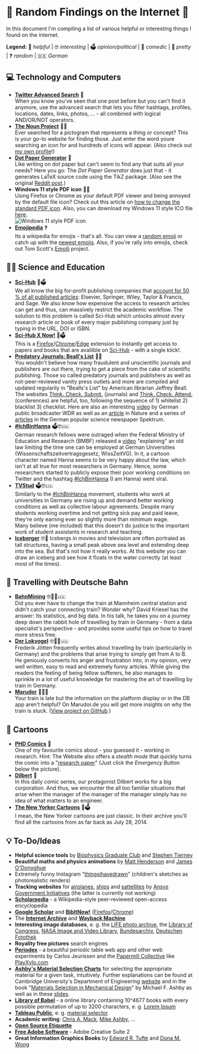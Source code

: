 # 🎊 Random Findings on the Internet 🎊
In this document I'm compiling a list of various helpful or interesting things I found on the internet.

**Legend:** 🔧 _helpful_ | 🤓 _interesting_ | 🗳 _opinion/political_ | 🤣 _comedic_ | 🌷 _pretty_ | ❓ _random_ | 🇩🇪 _German_

## 💻 Technology and Computers
- [**Twitter Advanced Search**](https://developer.twitter.com/en/docs/twitter-api/v1/rules-and-filtering/search-operators) 🔧  
  When you know you've seen that one post before but you can't find it anymore, use the advanced search that lets you filter hashtags, profiles, locations, dates, links, photos, ... - all combined with logical AND/OR/NOT operators.
- [**The Noun Project**](https://thenounproject.com/) 🔧🌷  
  Ever searched for a pictogram that represents a thing or concept? This is your go-to website for finding those.
  Just enter the word youre searching an icon for and hundreds of icons will appear.
  (Also check out [my own profile](https://thenounproject.com/johannes-foto/)!)
- [**Dot Paper Generator**](http://sethest.dx.am/dot-paper-generator/) 🔧  
  Like writing on dot paper but can't seem to find any that suits all your needs?
  Here you go: The _Dot Paper Generator_ does just that - it generates LaTeX source code using the TikZ package.
  (Also see the original [Reddit post](https://www.reddit.com/r/fountainpens/comments/500n51/dot_paper_generator/).)
- **Windows 11 style PDF icon** 🔧🌷  
  Using Firefox or Chrome as your default PDF viewer and being annoyed by the default file icon?
  Check out this article on [how to change the standard PDF icon](https://www.winhelponline.com/blog/set-custom-icon-pdf-files-firefox-default-pdf-viewer/).
  Also, you can download my Windows 11 style ICO file [here](https://drive.google.com/drive/folders/1M0DKC9jzVYE_8uIAW32szgGXI69m_Sqk?usp=sharing).  
  ![Windows 11 style PDF icon](https://lh3.googleusercontent.com/fife/AAWUweVEIjELZ1mgbNbaXR0KTSl2ecAkLmsvQowHF8ZsN0LK0lAq_CvTMV1RMq97VaMQ26HYLKbkyptWck-WdVEtwjLaLq1IM8sf8RQxL-NboRlRMDJX5ZDsaea5hp4o1dPz37kQe7Gy7ETJOkNckTGi7SHDN1iG3IECwqyil0mZcMp6IeHrlcvC6KgBAHD9pOqx9aSOkDbQzUF_FcUbRrd7PumVYcba05AC9sdn4-d57dipHIAo5HLO3OjIV2DnuYzU6-A9EaqQ54joHWWPEcEgUm-3Z2oKRWa_ZtNJMLoLjw3roTmRrZnaQC-OO_5LYShW5eX5jOAy7gSo0it5Nf4ChGu8jq3V-2HWm2sACXbHA5lthjR0w1TY8lhOJRH_YrlLayo7j9VK8OZmDDcgksphVxgnLOzUJhUuZJbtmOhUMTtEKoNL_EbC7jyo0hE4kWnyaA1bhWLj7aVzNOzLANBxEwQpVFtTKThyPMFK6qhombUsvdvRAtD49e3zim6GlTiOZBRCb3YNa5A8G7U_PcNM5QKeFQCzwurmd78WkYr-pZ6x0nwKGkI_dzT2mKezV4ASiPSHC5ZaJqvFpaM6H9uc6fBlOfQ0y4vJCdOkFs_qo6-tLlzDsAIGcHX3yGoPNfTGWHymY1ABMu3Ifjg165azYuAEDMlEBFpfaZJpzpUtoO--IQE49rMQzriinkaZF9ozPFw5bCHbZGulFSExIhMn-LmqYWYqRsx9ZON6lBZsdI0gXpwwgraxU9s2LFvQ6aT233p_m2gVryf0sHfrq_AE7lfNWAyXYE61GDpxJdoXjEM0YlK0MgnUmwFTChC9OWE91abeDlDllSIHKWu9WovsYy6HbTuL8HqNJqbMsFuvZ9zErhLUX6vK1XnO01xI2wKXqF1HKUNVOi_x4CDwFjSD2Yhxbe53Av7_lOg8BDZEpxmfjVlmG1yFTF-okesvswA0ClxkQohawfKKqlSMLIK_jh7T2pLfgL9fbF7z94uvzC5YwGadLfZSfWFJaeXWK5B2KNtWM_fSp_E-00Lii0fB34jYyRD8LA9s_8InaqGRv0X8PxDkQaOI6FGb-QOXJhDz1jpDJECaDj9u1_fpockL4wVgV1xO8SXhnG0wm9mEI1oj0U7f2e9sNld-pnAassBoLCuqRUT5oUyLIT2zePYNl7ND7ORBFbKTr9pq5lbLxCVaJ5y1OcioXk3IZuJrEChe7iBDsvOnYLp3CtA0jGrqzDEnutrLfKtuW8eTxY-pckyyd4xVwQ5ep__O9mz4nYamTmDr9Jk=w32-h32-p-k-nu)
- [**Emojipedia**](https://emojipedia.org/) ❓  
  Its a wikipedia for emojis - that's all. You can view a [random emoji](https://emojipedia.org/random/) or catch up with the [newest emojis](https://emojipedia.org/new/). Also, if you're rally into emojis, check out Tom Scott's [Emojli](https://www.youtube.com/watch?v=lIFE7h3m40U) project.

## 👩‍🎓 Science and Education
- [**Sci-Hub**](https://www.sci-hub.se/) 🔧🗳  
  We all know the big for-profit publishing companies that [account for 50 % of all published articles](https://www.ncbi.nlm.nih.gov/pmc/articles/PMC4465327/): Elsevier, Springer, Wiley, Taylor & Francis, and Sage.
  We also know how expensive the access to research articles can get and thus, can massively restrict the academic workflow.
  The solution to this problem is called Sci-Hub which unlocks almost every research article or book of every major publishing company just by typing in the URL, DOI or ISBN.
- [**Sci-Hub X Now!**](https://github.com/alphawent/sci-hub-now) 🔧🗳  
  This is a [Firefox](https://addons.mozilla.org/de/firefox/addon/sci-hub-x-now/)/[Chrome](https://chrome.google.com/webstore/detail/sci-hub-x-now/gmmnidkpkgiohfdoenhpghbilmeeagjj)/[Edge](https://microsoftedge.microsoft.com/addons/detail/scihub-x-now/pgpggidmgechbjbefcnmodgkldndojca?hl=de) extension to instantly get access to papers and books that are availible on [Sci-Hub](https://www.sci-hub.se/) - with a single klick!.
- [**Predatory Journals: Beall's List**](https://beallslist.net/) 🔧🤓  
  You wouldn't believe how many fraudulent and unscientific journals and publishers are out there, trying to get a piece from the cake of scientific publishing.
  Those so called predatory journals and publishers as well as not-peer-reviewed vanity press outlets and more are compiled and updated regularily in "Bealls's List" by American librarian Jeffrey Beall. The websites [Think. Check. Submit.](https://thinkchecksubmit.org/) (journals) and [Think. Check. Attend.](https://thinkcheckattend.org/) (conferences) are helpful, too, following the sequence of 1) whitelist 2) blacklist 3) checklist.
  Here are also an interesting [video](https://www1.wdr.de/mediathek/video/sendungen/quarks-und-co/video-betrug-statt-spitzenforschung---wenn-wissenschaftler-schummeln-100.html) by German public broadcaster WDR as well as an [article](https://www.nature.com/articles/d41586-019-03759-y) in Nature and a series of [articles](https://scilogs.spektrum.de/relativ-einfach/abzock-fachzeitschriften-wie-gross-ist-das-problem/) in the German popular science newspaper Spektrum.
- [**#IchBinHanna**](https://ichbinhanna.wordpress.com/) 🗳🤓🇩🇪  
  German research fellows were outraged when the Federal Ministry of Education and Research (BMBF) released a [video](https://web.archive.org/web/20210611145015/https://www.bmbf.de/de/media-video-16944.html) "explaining" an old law limiting the time one can be employed at German Universities (Wissenschaftszeitvertragsgesetz, WissZeitVG).
  In it, a cartoon character named Hanna seems to be very happy about the law, which isn't at all true for most researchers in Germany.
  Hence, some researchers started to publicly expose their poor working conditions on Twitter and the hashtag [#IchBinHanna](https://twitter.com/hashtag/IchBinHanna) (I am Hanna) went viral.
- [**TVStud**](https://tvstud.de/) 🗳🤓🇩🇪  
  Similarly to the [#IchBinHanna](https://ichbinhanna.wordpress.com/) movement, students who work at universities in Germany are rising up and demand better working conditions as well as collective labour agreements.
  Despite many students working overtime and not getting sick pay and paid leave, they're only earning ever so slightly more than minimum wage.  
  Many believe (me included) that this doesn't do justice to the important work of student assistants in research and teaching.
- [**Iceberger**](https://joshdata.me/iceberger.html) 🤓🤣
  Icebergs in movies and television are often portraied as tall structures, having a small peak above sea level and extending deep into the sea. But that's not how it really works.
  At this website you can draw an iceberg and see how it floats in the water correctly (at least most of the times).

## 🚂 Travelling with Deutsche Bahn
- [**BahnMining**](https://www.dkriesel.com/blog/2019/1229_video_und_folien_meines_36c3-vortrags_bahnmining) 🤓🤣🔧🇩🇪  
  Did you ever have to change the train at Mannheim central station and didn't catch your connecting train? Wonder why?
  David Kriesel has the answer: Its statistics, and big data.
  In his talk, he takes you on a journey deep down the rabbit hole of travelling by train in Germany - from a data specialist's perspective - and provides some useful tips on how to travel more stress free. 
- [**Der Lokvogel**](https://sz-magazin.sueddeutsche.de/tag/der-lokvogel-bahnfahrerkolumne) 🤓🤣🔧🇩🇪  
  Frederik Jötten frequently writes about travelling by train (particularily in Germany) and the problems that arise trying to simply get from A to B.
  He geniously converts his anger and frustration into, in my opinion, very well written, easy to read and extremely funny articles.
  While giving the readers the feeling of being fellow sufferers, he also manages to sprinkle in a lot of useful knowledge for mastering the art of travelling by train in Germany.
- [**Marudor**](https://marudor.de/) 🔧🇩🇪  
  Your train is late but the information on the platform display or in the DB app aren't helpful?
  On Marudor.de you will get more insights on why the train is stuck. ([View project on GitHub](https://github.com/marudor/BahnhofsAbfahrten).)

## 💬 Cartoons
- [**PHD Comics**](https://phdcomics.com/) 🤣  
  One of my favourite comics about - you guessed it - working in research.
  Hint: The Website also offers a _stealth mode_ that quickly turns the comic into a "[research paper](https://phdcomics.com/archive_journal.php?n=2048)" (Just click the _Emergency Button_ below the picture).
- [**Dilbert**](https://dilbert.com/) 🤣  
  In this daily comic series, our protagonist Dilbert works for a big corporation.
  And thus, we encounter the all too familiar situations that arise when the manager of the manager of the manager simply has no idea of what matters to an engineer.
- [**The New Yorker Cartoons**](https://www.newyorker.com/cartoons/issue-cartoons) 🤣🗳  
  I mean, the New Yorker cartoons are just classic. In their archive you'll find all the cartoons from as far back as July 28, 2014.
  
## 💡 To-Do/Ideas
- **Helpful science tools** by [Biophysics Graduate Club](https://sites.google.com/view/biophysics-graduate-club/resources) and [Stephen Tierney](https://leadinglearner.me/2021/03/14/5-evidenced-based-papers-all-teachers-should-read-updated/)
- **Beautiful maths and physics animations** by [Matt Henderson](https://twitter.com/matthen2) and [James O'Donoghue](https://twitter.com/physicsJ)
- Extremely funny Instagram "[thingsihavedrawn](https://instagram.com/thingsihavedrawn)" (children's sketches as photorealistic renders)
- **Tracking websites** for [airplanes](https://www.flightradar24.com/47.82,13.17/6), [ships](https://www.vesselfinder.com/) and [sattellites](http://apps.agi.com/SatelliteViewer/) by [Ansys Government Initiatives](https://www.agi.com/analytical-services) (the latter is currently not working)
- [**Scholarpedia**](http://www.scholarpedia.org) - a Wikipedia-style peer-reviewed open-access encyclopedia
- [**Google Scholar**](https://scholar.google.de/) and [**BibItNow!**](https://github.com/Langenscheiss/bibitnow) ([Firefox](https://addons.mozilla.org/en-US/firefox/addon/bibitnow/)/[Chrome](https://chrome.google.com/webstore/detail/bibitnow/bmnfikjlonhkoojjfddnlbinkkapmldg))
- The [**Internet Archive**](https://archive.org/) and [**Wayback Machine**](https://web.archive.org/)
- **Interesting image databases**, e. g. the [LIFE photo archive](http://images.google.com/hosted/life), the [Library of Congress](https://www.loc.gov/photos/collections/), [NASA Image and Video Library](https://images.nasa.gov/), [Bundesarchiv](https://www.bild.bundesarchiv.de/dba/de/), [Deutschen Fotothek](https://deutschefotothek.de/)
- **Royality free pictures** search engines
- [**Periodex**](https://periodex.co/) - a beautiful periodic table web app and other web experiments by Carlos Jeurissen and the [Papermill Collective](https://wearepapermill.co/) like [PlayXylo.com](https://apps.jeurissen.co/xylo?utm_source=xylo_site)
- [**Ashby's Material Selection Charts**](https://www.grantadesign.com/education/students/charts/) for selecting the appropriate material for a given task, intuitively. Further explanations can be found at Cambridge University's Department of Engineering [website](http://www-materials.eng.cam.ac.uk/mpsite/interactive_charts/) and in the book "[Materials Selection in Mechanical Design](http://www.utc.fr/~hagegebe/UV/MQ12/CORRECTIONS_TD/%5BASHBY99%5D%20-%20Materials%20Selection%20In%20Mechanical%20Design%202Ed.pdf)" by Michael F. Ashby as well as in these [slides](https://www.researchgate.net/profile/Alain-Celzard/post/Looking_for_Material_with_High_Modulus_and_high_coefficient_of_thermal_expansion/attachment/59d6449379197b807799fd0e/AS%3A449286304473088%401484129610805/download/2_materials-charts-2009.pdf).
- [**Library of Babel**](https://libraryofbabel.info/) - a online library containing 10^4677 books with every possible permutation of up to 3200 characters, e. g. [Lorem Ipsum](https://libraryofbabel.info/bookmark.cgi?lorem_ipsum)
- [**Tableau Public**](https://public.tableau.com/s/), e. g. [material selector](https://www.adambender.info/material-selector)
- **Academic writing**: [Chris A. Mack](https://spie.org/samples/9781510619142.pdf), [Mike Ashby](https://www.ansys.com/academic/educators/education-resources/guide-write-paper), ...
- [**Open Source Etiquette**](https://teejeetech.medium.com/etiquette-in-open-source-projects-f302b6e19c38)
- [**Free Adobe Software**](https://archive.org/details/Adobe-CS2) - Adobe Creative Suite 2
- **Great Information Graphics Books** by [Edward R. Tufte](https://www.edwardtufte.com/tufte/books_vdqi) and [Dona M. Wong](https://wwnorton.com/books/9780393347289)
